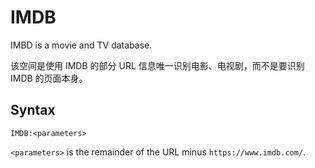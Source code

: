 # IMDB

IMBD is a movie and TV database.

该空间是使用 IMDB 的部分 URL 信息唯一识别电影、电视剧，而不是要识别 IMDB 的页面本身。

## Syntax

```text
IMDB:<parameters>
```

`<parameters>` is the remainder of the URL minus `https://www.imdb.com/`.

